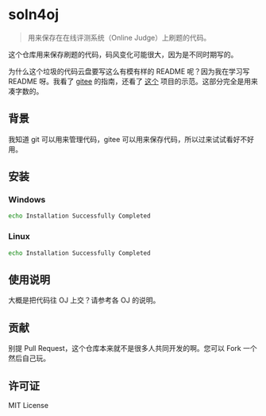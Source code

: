 # soln4oj

> 用来保存在在线评测系统（Online Judge）上刷题的代码。

这个仓库用来保存刷题的代码，码风变化可能很大，因为是不同时期写的。

为什么这个垃圾的代码云盘要写这么有模有样的 README 呢？因为我在学习写 README 呀。我看了 [gitee](https://gitee.com/opensource-guide/guide/%E7%AC%AC%E5%9B%9B%E9%83%A8%E5%88%86%EF%BC%9A%E5%90%AF%E5%8A%A8%E8%87%AA%E5%B7%B1%E7%9A%84%E5%BC%80%E6%BA%90%E9%A1%B9%E7%9B%AE/%E7%AC%AC%201%20%E5%B0%8F%E8%8A%82%EF%BC%9A%E6%9C%89%E4%BA%86%E5%BC%80%E6%BA%90%E7%9A%84%E6%83%B3%E6%B3%95%E5%90%8E%E4%BB%8E%E4%BD%95%E5%BC%80%E5%A7%8B/#%E4%B8%BA%E4%BD%A0%E7%9A%84%E9%A1%B9%E7%9B%AE%E5%86%99%E4%B8%80%E4%B8%AA-readme-%E6%96%87%E4%BB%B6) 的指南，还看了 [这个](https://github.com/RichardLitt/standard-readme) 项目的示范。这部分完全是用来凑字数的。

## 背景

我知道 git 可以用来管理代码，gitee 可以用来保存代码，所以过来试试看好不好用。

## 安装

### Windows

```bat
echo Installation Successfully Completed
```

### Linux

```bash
echo Installation Successfully Completed
```
## 使用说明

大概是把代码往 OJ 上交？请参考各 OJ 的说明。

## 贡献

别提 Pull Request，这个仓库本来就不是很多人共同开发的啊。您可以 Fork 一个然后自己玩。

## 许可证

MIT License
